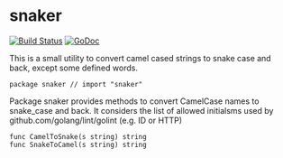 # snaker

[![Build Status](https://travis-ci.org/serenize/snaker.svg?branch=master)](https://travis-ci.org/serenize/snaker)
[![GoDoc](https://godoc.org/github.com/serenize/snaker?status.svg)](https://godoc.org/github.com/serenize/snaker)

This is a small utility to convert camel cased strings to snake case and back, except some defined words.

```
package snaker // import "snaker"
```

Package snaker provides methods to convert CamelCase names to snake_case and
back. It considers the list of allowed initialsms used by
github.com/golang/lint/golint (e.g. ID or HTTP)

```
func CamelToSnake(s string) string
func SnakeToCamel(s string) string
```

